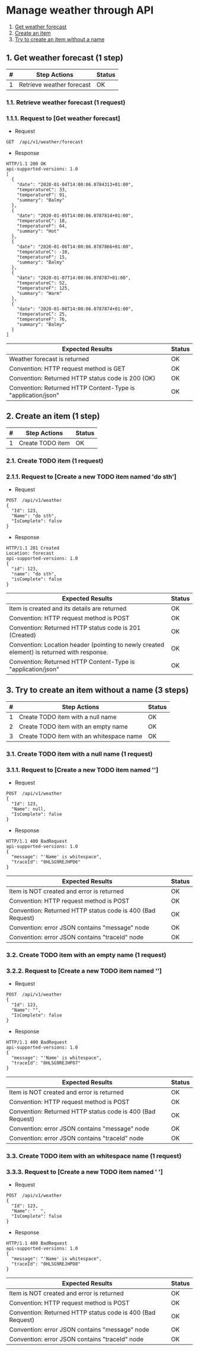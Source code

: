 # Manage weather through API

1. [Get weather forecast](#1-get-weather-forecast-1-step)
1. [Create an item](#2-create-an-item-1-step)
1. [Try to create an item without a name](#3-try-to-create-an-item-without-a-name-3-steps)

## 1. Get weather forecast (1 step)

| # | Step Actions | Status |
| - | - | - |
| 1 | Retrieve weather forecast | OK |

### 1.1. Retrieve weather forecast (1 request)

### 1.1.1. Request to [Get weather forecast]

- Request
```
GET  /api/v1/weather/forecast
```

- Response
```
HTTP/1.1 200 OK
api-supported-versions: 1.0
[
  {
    "date": "2020-01-04T14:00:06.0784313+01:00",
    "temperatureC": 33,
    "temperatureF": 91,
    "summary": "Balmy"
  },
  {
    "date": "2020-01-05T14:00:06.0787814+01:00",
    "temperatureC": 18,
    "temperatureF": 64,
    "summary": "Hot"
  },
  {
    "date": "2020-01-06T14:00:06.0787866+01:00",
    "temperatureC": -10,
    "temperatureF": 15,
    "summary": "Balmy"
  },
  {
    "date": "2020-01-07T14:00:06.078787+01:00",
    "temperatureC": 52,
    "temperatureF": 125,
    "summary": "Warm"
  },
  {
    "date": "2020-01-08T14:00:06.0787874+01:00",
    "temperatureC": 25,
    "temperatureF": 76,
    "summary": "Balmy"
  }
]
```

| Expected Results  | Status |
| - | - |
| Weather forecast is returned | OK |
| Convention: HTTP request method is GET | OK |
| Convention: Returned HTTP status code is 200 (OK) | OK |
| Convention: Returned HTTP Content-Type is "application/json" | OK |



## 2. Create an item (1 step)

| # | Step Actions | Status |
| - | - | - |
| 1 | Create TODO item | OK |

### 2.1. Create TODO item (1 request)

### 2.1.1. Request to [Create a new TODO item named 'do sth']

- Request
```
POST  /api/v1/weather
{
  "Id": 123,
  "Name": "do sth",
  "IsComplete": false
}
```

- Response
```
HTTP/1.1 201 Created
Location: forecast
api-supported-versions: 1.0
{
  "id": 123,
  "name": "do sth",
  "isComplete": false
}
```

| Expected Results  | Status |
| - | - |
| Item is created and its details are returned | OK |
| Convention: HTTP request method is POST | OK |
| Convention: Returned HTTP status code is 201 (Created) | OK |
| Convention: Location header (pointing to newly created element) is returned with response. | OK |
| Convention: Returned HTTP Content-Type is "application/json" | OK |



## 3. Try to create an item without a name (3 steps)

| # | Step Actions | Status |
| - | - | - |
| 1 | Create TODO item with a null name | OK |
| 2 | Create TODO item with an empty name | OK |
| 3 | Create TODO item with an whitespace name | OK |

### 3.1. Create TODO item with a null name (1 request)

### 3.1.1. Request to [Create a new TODO item named '']

- Request
```
POST  /api/v1/weather
{
  "Id": 123,
  "Name": null,
  "IsComplete": false
}
```

- Response
```
HTTP/1.1 400 BadRequest
api-supported-versions: 1.0
{
  "message": "'Name' is whitespace",
  "traceId": "0HLSG9REJHPO6"
}
```

| Expected Results  | Status |
| - | - |
| Item is NOT created and error is returned | OK |
| Convention: HTTP request method is POST | OK |
| Convention: Returned HTTP status code is 400 (Bad Request) | OK |
| Convention: error JSON contains "message" node | OK |
| Convention: error JSON contains "traceId" node | OK |


### 3.2. Create TODO item with an empty name (1 request)

### 3.2.2. Request to [Create a new TODO item named '']

- Request
```
POST  /api/v1/weather
{
  "Id": 123,
  "Name": "",
  "IsComplete": false
}
```

- Response
```
HTTP/1.1 400 BadRequest
api-supported-versions: 1.0
{
  "message": "'Name' is whitespace",
  "traceId": "0HLSG9REJHPO7"
}
```

| Expected Results  | Status |
| - | - |
| Item is NOT created and error is returned | OK |
| Convention: HTTP request method is POST | OK |
| Convention: Returned HTTP status code is 400 (Bad Request) | OK |
| Convention: error JSON contains "message" node | OK |
| Convention: error JSON contains "traceId" node | OK |


### 3.3. Create TODO item with an whitespace name (1 request)

### 3.3.3. Request to [Create a new TODO item named '  ']

- Request
```
POST  /api/v1/weather
{
  "Id": 123,
  "Name": "  ",
  "IsComplete": false
}
```

- Response
```
HTTP/1.1 400 BadRequest
api-supported-versions: 1.0
{
  "message": "'Name' is whitespace",
  "traceId": "0HLSG9REJHPO8"
}
```

| Expected Results  | Status |
| - | - |
| Item is NOT created and error is returned | OK |
| Convention: HTTP request method is POST | OK |
| Convention: Returned HTTP status code is 400 (Bad Request) | OK |
| Convention: error JSON contains "message" node | OK |
| Convention: error JSON contains "traceId" node | OK |


